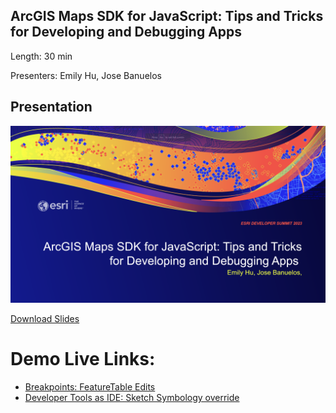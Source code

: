 ## ArcGIS Maps SDK for JavaScript: Tips and Tricks for Developing and Debugging Apps

Length: 30 min

Presenters: Emily Hu, Jose Banuelos

## Presentation
![Debugging Tips and Tricks Slide](../images/debugging-slide.png)

[Download Slides](https://github.com/banuelosj/DevSummit-presentation/blob/main/2023/debugging-tips-and-tricks/slides/Debugging_Tips_and_Tricks.pdf?raw=true)

# Demo Live Links:

- [Breakpoints: FeatureTable Edits](https://banuelosj.github.io/DevSummit-presentation/2023/debugging-tips-and-tricks/demos/feature-table-edits)
- [Developer Tools as IDE: Sketch Symbology override](https://banuelosj.github.io/DevSummit-presentation/2023/debugging-tips-and-tricks/demos/sketch-geometries-custom)

